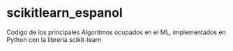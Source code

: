 # scikitlearn_espanol
Codigo de los principales Algoritmos ocupados en el ML, implementados en Python con la libreria scikit-learn

